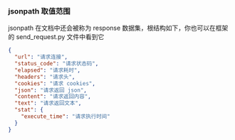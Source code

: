 ### jsonpath 取值范围

jsonpath 在文档中还会被称为 response 数据集，根结构如下，你也可以在框架的 send_request.py 文件中看到它

```json
{
  "url": "请求连接",
  "status_code": "请求状态码",
  "elapsed": "请求耗时",
  "headers": "请求头",
  "cookies": "请求 cookies",
  "json": "请求返回 json",
  "content": "请求返回内容",
  "text": "请求返回文本",
  "stat": {
    "execute_time": "请求执行时间"
  }
}
```
